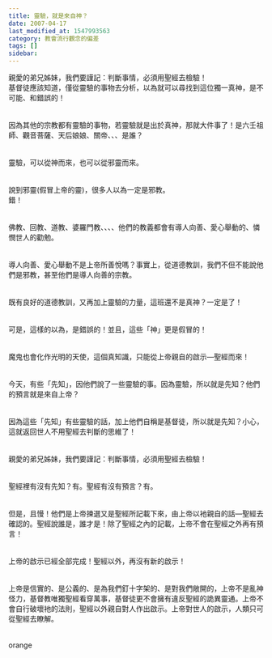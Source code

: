 ```yaml
---
title: 靈驗，就是來自神？
date: 2007-04-17
last_modified_at: 1547993563
category: 教會流行觀念的偏差
tags: []
sidebar: 
---
```


<p>親愛的弟兄姊妹，我們要謹記：判斷事情，必須用聖經去檢驗！<br/><!--more-->基督徒應該知道，僅從靈驗的事物去分析，以為就可以尋找到這位獨一真神，是不可能、和錯誤的！<br/><br/><br/>因為其他的宗教都有靈驗的事物，若靈驗就是出於真神，那就大件事了！是六壬祖師、觀音菩薩、天后娘娘、關帝、、、是誰？<br/><br/><br/>靈驗，可以從神而來，也可以從邪靈而來。<br/><br/><br/>說到邪靈(假冒上帝的靈)，很多人以為一定是邪教。<br/>錯！<br/><br/><br/>佛教、回教、道教、婆羅門教、、、、他們的教義都會有導人向善、愛心舉動的、憐憫世人的勸勉。<br/><br/><br/>導人向善、愛心舉動不是上帝所善悅嗎？事實上，從道德教訓，我們不但不能說他們是邪教，甚至他們是導人向善的宗教。<br/><br/><br/>既有良好的道德教訓，又再加上靈驗的力量，這班還不是真神？一定是了！<br/><br/><br/>可是，這樣的以為，是錯誤的！並且，這些「神」更是假冒的！<br/><br/><br/>魔鬼也會化作光明的天使，這個真知識，只能從上帝親自的啟示—聖經而來！<br/><br/><br/>今天，有些「先知」，因他們說了一些靈驗的事。因為靈驗，所以就是先知？他們的預言就是來自上帝？<br/><br/><br/>因為這些「先知」有些靈驗的話，加上他們自稱是基督徒，所以就是先知？小心，這就返回世人不用聖經去判斷的思維了！<br/><br/><br/>親愛的弟兄姊妹，我們要謹記：判斷事情，必須用聖經去檢驗！<br/><br/><br/>聖經裡有沒有先知？有。聖經有沒有預言？有。<br/><br/><br/>但是，且慢！他們是上帝揀選又是聖經所記載下來，由上帝以衪親自的話—聖經去確認的。聖經說誰是，誰才是！除了聖經之內的記載，上帝不會在聖經之外再有預言！<br/><br/><br/>上帝的啟示已經全部完成！聖經以外，再沒有新的啟示！<br/><br/><br/>上帝是信實的、是公義的、是為我們釘十字架的、是對我們敞開的，上帝不是亂神怪力，基督教唯獨聖經看穿萬事，基督徒更不會擁有違反聖經的詭異靈通。上帝不會自行破壞衪的法則，聖經以外親自對人作出啟示。上帝對世人的啟示，人類只可從聖經去瞭解。<br/><br/><br/>orange<br/></p><p> </p><br/>